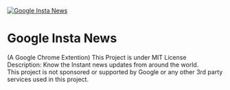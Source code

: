 <a  href="https://www.facebook.com/mstrhak0r" target="_blank"><img src="https://raw.githubusercontent.com/gvaishno/GoogleInstaNews/master/img/128x128.png" alt="Google Insta News"></a>
# Google Insta News
(A Google Chrome Extention)
This Project is under MIT License
</br>Description: Know the Instant news updates from around the world.</br>
This project is not sponsored or supported by Google or any other 3rd party services used in this project.
